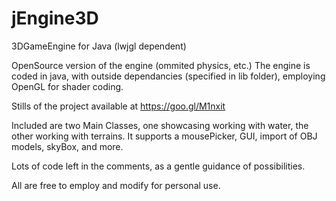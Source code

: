 # jEngine3D
3DGameEngine for Java (lwjgl dependent)

OpenSource version of the engine (ommited physics, etc.)
The engine is coded in java, with outside dependancies (specified in lib folder), employing OpenGL for shader coding.

Stills of the project available at https://goo.gl/M1nxit

Included are two Main Classes, one showcasing working with water, the other working with terrains.
It supports a mousePicker, GUI, import of OBJ models, skyBox, and more.

Lots of code left in the comments, as a gentle guidance of possibilities.

All are free to employ and modify for personal use.
